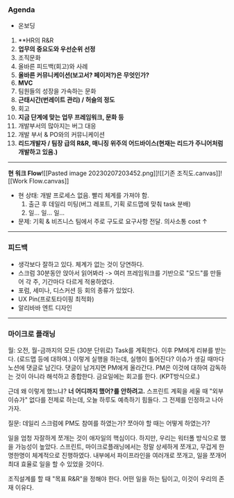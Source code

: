 ### Agenda
- 온보딩
1. **HR의 R&R
2. **업무의 중요도와 우선순위 선정**
3. 조직문화
4. 올바른 피드백(회고)와 사례
5. **올바른 커뮤니케이션(보고서? 페이저?)은 무엇인가?**
6. **MVC**
7. 팀원들의 성장을 가속하는 문화
8. **근태시간(번레이트 관리) / 허슬의 정도**
9. 회고
10. **지금 단계에 맞는 업무 프레임워크, 문화 등**
11. 개발부서의 많아지는 버그 대응
12. 개발 부서 & PO와의 커뮤니케이션
13. **리드개발자 / 팀장 급의 R&R, 매니징 위주의 어드바이스(현재는 리드가 주니어처럼 개발하고 있음.)**
---
**현 워크 Flow**![[Pasted image 20230207203452.png]]![[기존 조직도.canvas]]![[Work Flow.canvas]]
- 현 상태: 개발 프로세스 없음. 빨리 체계를 가져야 함.
	1. 출근 후 데일리 미팅(버그 레포트, 기획 로드맵에 맞춰 task 분배)
	2. 일... 일... 일...
- 문제: 기획 & 비즈니스 팀에서 주로 구도로 요구사항 전달. 의사소통 cost ↑
---
### 피드백 
- 생각보다 잘하고 있다. 체계가 없는 것이 당연하다.
- 스크럼 30분동안 앉아서 읽어봐라 -> 여러 프레임워크를 기반으로 "모드"를 만들어 각 주, 기간마다 다르게 적용하였다.
- 포럼, 세미나, 디스커션 등 회의 종류가 있었다.
- UX Pin(프로토타이핑 최적화)
- 알리바바 엔트 디자인
---
### 마이크로 플래닝
월: 오전, 월-금까지의 모든 (30분 단위로) Task를 계획한다.
이후 PM에게 리뷰를 받는다. (로드맵 등에 대하여.)
이렇게 실행을 하는데, 실행이 틀어진다? 이슈가 생길 때마다 노션에 댓글로 남긴다. 댓글이 남겨지면 PM에게 올라간다. PM은 이것에 대하여 감독하는 것이 아니라 해석하고 종합한다. 금요일에는 회고를 한다. (KPT방식으로.) 

근데 왜 이렇게 했느냐? **너 어디까지 했어?를 안하려고.** 스프린트 계획을 세울 때 "외부이슈가" 없다를 전제로 하는데, 오늘 하루도 예측하기 힘들다. 그 전제를 인정하고 나아가자. 

질문: 데일리 스크럼에 PM도 참여를 하였는가? 
쪼아야 할 때는 어떻게 하였는가? 

일을 엄청 자잘하게 쪼개는 것이 애자일의 핵심이다. 하지만, 우리는 워터폴 방식으로 했을 가능성이 높았다. 스프린트, 마이크로플래닝에서는 정말 상세하게 쪼개고, 무겁게 한명한명이 체계적으로 진행하였다. 내부에서 파이프라인을 여러개로 쪼개고, 일을 쪼개어 최대 효율로 일을 할 수 있었을 것이다. 

조직설계를 할 때 "목표 R&R"을 정해야 한다. 어떤 일을 하는 팀이고, 이것이 우리의 존재 이유다. 